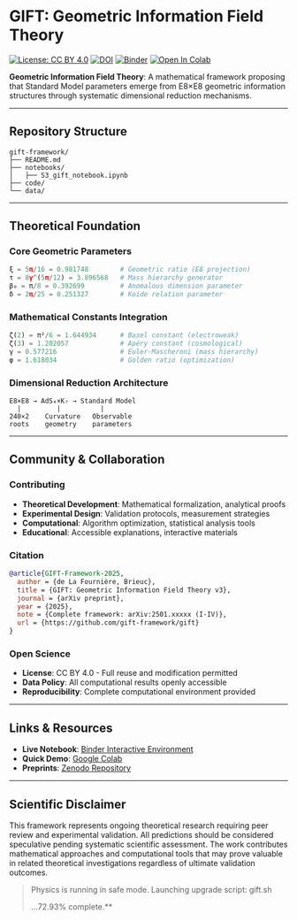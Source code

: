 # GIFT: Geometric Information Field Theory
[![License: CC BY 4.0](https://img.shields.io/badge/License-CC%20BY%204.0-lightgrey.svg)](https://creativecommons.org/licenses/by/4.0/)
[![DOI](https://zenodo.org/badge/DOI/10.5281/zenodo.xxxxx.svg)](https://doi.org/10.5281/zenodo.xxxxx)
[![Binder](https://mybinder.org/badge_logo.svg)](https://mybinder.org/v2/gh/gift-framework/gift/HEAD?filepath=notebooks/S3_gift_notebook.ipynb)
[![Open In Colab](https://colab.research.google.com/assets/colab-badge.svg)](https://colab.research.google.com/github/gift-framework/gift/blob/main/notebooks/S3_gift_notebook.ipynb)

**Geometric Information Field Theory**: A mathematical framework proposing that Standard Model parameters emerge from E8×E8 geometric information structures through systematic dimensional reduction mechanisms.

---

## Repository Structure

```
gift-framework/
├── README.md                    
├── notebooks/                 
│   ├── S3_gift_notebook.ipynb 
├── code/
└── data/                       

```

---

##  Theoretical Foundation

### Core Geometric Parameters
```python
ξ = 5π/16 = 0.981748        # Geometric ratio (E8 projection)
τ = 8γ^(5π/12) = 3.896568   # Mass hierarchy generator  
β₀ = π/8 = 0.392699         # Anomalous dimension parameter
δ = 2π/25 = 0.251327        # Koide relation parameter
```

### Mathematical Constants Integration
```python
ζ(2) = π²/6 = 1.644934      # Basel constant (electroweak)
ζ(3) = 1.202057             # Apéry constant (cosmological)
γ = 0.577216                # Euler-Mascheroni (mass hierarchy)
φ = 1.618034                # Golden ratio (optimization)
```

### Dimensional Reduction Architecture
```
E8×E8 → AdS₄×K₇ → Standard Model
  |         |          |
240×2    Curvature   Observable
roots    geometry    parameters
```

---

## Community & Collaboration

### Contributing
- **Theoretical Development**: Mathematical formalization, analytical proofs
- **Experimental Design**: Validation protocols, measurement strategies
- **Computational**: Algorithm optimization, statistical analysis tools
- **Educational**: Accessible explanations, interactive materials

### Citation
```bibtex
@article{GIFT-Framework-2025,
  author = {de La Fournière, Brieuc},
  title = {GIFT: Geometric Information Field Theory v3},
  journal = {arXiv preprint},
  year = {2025},
  note = {Complete framework: arXiv:2501.xxxxx (I-IV)},
  url = {https://github.com/gift-framework/gift}
}
```

### Open Science
- **License**: CC BY 4.0 - Full reuse and modification permitted
- **Data Policy**: All computational results openly accessible
- **Reproducibility**: Complete computational environment provided

---

## Links & Resources

- **Live Notebook**: [Binder Interactive Environment](https://mybinder.org/v2/gh/gift-framework/gift/HEAD?filepath=notebooks/S3_gift_notebook.ipynb)
- **Quick Demo**: [Google Colab](https://colab.research.google.com/github/gift-framework/gift/blob/main/notebooks/S3_gift_notebook.ipynb)
- **Preprints**: [Zenodo Repository](https://doi.org/10.5281/zenodo.16891489)

---

## Scientific Disclaimer

This framework represents ongoing theoretical research requiring peer review and experimental validation. All predictions should be considered speculative pending systematic scientific assessment. The work contributes mathematical approaches and computational tools that may prove valuable in related theoretical investigations regardless of ultimate validation outcomes.

> Physics is running in safe mode. Launching upgrade script: gift.sh
>
> ...72.93% complete.**

